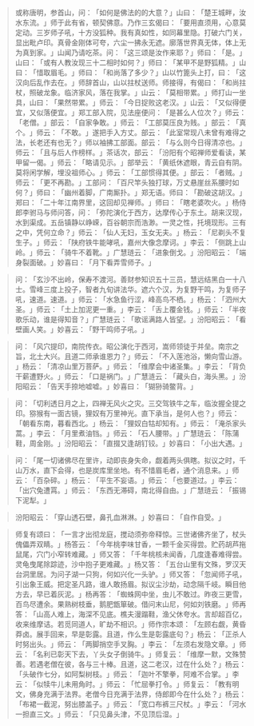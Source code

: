 > 或称唐明，参首山，问：​「如何是佛法的的大意？​」山曰：​「楚王城畔，汝水东流。​」师于此有省，顿契佛意。乃作三玄偈曰：​「要用直须用，心意莫定动。三岁师子吼，十方没狐种。我有真如性，如同幕里隐。打破六门关，显出毗卢印。真骨金刚体可夸，六尘一拂永无遮。廓落世界真无体，体上无为真到家。​」山闻乃请吃茶。问：​「这三颂是汝作来耶？​」师曰：​「是。​」山曰：​「或有人教汝现三十二相时如何？​」师曰：​「某甲不是野狐精。​」山曰：​「惜取眉毛。​」师曰：​「和尚落了多少？​」山以竹篦头上打，曰：​「这汉向后乱作去在。​」师辞首山，山以拄杖送师。师接得，有偈曰：​「和尚拄杖，照破龙象。临济家风，落在我掌。​」山云：​「莫相带累。​」师打山一坐具，山曰：​「果然带累。​」师云：​「今日捉败这老汉。​」山云：​「又似得便宜，又似落便宜。​」郑工部入院，见法座便问：​「是甚么人位次？​」师云：​「老僧。​」部云：​「自家争敢。​」师云：​「工部莫压良为贱。​」部云：​「真个。​」师云：​「不敢。​」遂把手入方丈。部云：​「此室常现八未曾有难得之法，长老还有也无？​」师以袖拂工部面。部云：​「与么则今日得清凉也。​」师云：​「且与后人作榜样。​」茶话次，部云：​「汾阳有个昭禅师爱看读，某甲留一偈。​」师云：​「略请见示。​」部举云：​「黄纸休遮眼，青云自有阴。莫将闲学解，埋没祖师心。​」师云：​「工部惯得其便。​」部云：​「者贼。​」师云：​「更不再勘。​」工部问：​「百尺竿头独打球，万丈悬崖丝系腰时如何？​」师曰：​「幽州着脚，广南厮扑。​」郑无语。师曰：​「勘破这胡汉。​」郑曰：​「二十年江南界里，这回却见禅师。​」师曰：​「瞎老婆吹火。​」杨侍郎李驸马与师问答，问：​「弥陀演化于西方，达摩传心于东土。胡来汉现，水到渠成。五岳镇静以峥嵘，百谷朝宗而浩渺。一灵之性，托境现形。三有之中，凭何立命？​」师云：​「仙人无妇，玉女无夫。​」杨云：​「尼剃头不复生子。​」师云：​「陕府铁牛能哮吼，嘉州大像念摩诃。​」李云：​「侧跳上山岭。​」师云：​「骑牛不着靴。​」广慧琏云：​「进象倒戈。​」汾阳昭云：​「端身裂面破。​」妙喜曰：​「月下看弄雪师子。​」

> 问：​「玄沙不出岭，保寿不渡河。善财参知识五十三员，慧远结黑白一十八士。雪峰三度上投子，智者九旬讲法华。遮六个汉，为复野干鸣，为复师子吼，速道。速道。​」师云：​「水急鱼行涩，峰高鸟不栖。​」杨云：​「泗州大圣。​」师云：​「土上加泥更一重。​」李云：​「舌上覆金钱。​」师云：​「半夜歌乐动，谁是得知音？​」广慧琏云：​「歌谣满路人皆望。​」汾阳昭云：​「看壁画人笑。​」妙喜云：​「野干鸣师子吼。​」

> 问：​「风穴提印，南院传衣。昭公演化于西河，嵩师领徒于并垒。南宗之旨，北土大兴。且道二师承谁恩力？​」师云：​「不入莲池浴，懒向雪山游。​」杨云：​「清凉山里万菩萨。​」师云：​「维摩会中诸圣集。​」李云：​「背负干薪遭野火。​」师云：​「口是祸门。​」广慧涟云：​「藏头白，海头黑。​」汾阳昭云：​「告天手捺地嘘嘘。​」妙喜曰：​「猢狲骑鳖背。​」

> 问：​「切利透日月之上，四禅无风火之灾。三交驾铁牛之车，临汝握全提之印。猕猴有一面古镜，狸奴有万里神光。直下承当，是何人也？​」师云：​「朝看东南，暮看西北。​」杨云：​「狸奴白牯却知有。​」师云：​「淹杀家头蒿。​」李云：​「月里煮油铛。​」师云：​「石人腰带。​」广慧琏云：​「陈蒲鞋，周金刚。​」汾阳昭云：​「直掇又逢胡钉铰。​」妙喜曰：​「小出大遇。​」

> 问：​「尾一切诸佛尽在里许，动即丧身失命，觑着两头俱瞎。拟议之时，千山万水，直下会得，也是炭库里坐地。有不惜眉毛者，通个消息来。​」师云：​「百杂碎。​」杨云：​「平生不妄语。​」师云：​「也要道过。​」李云：​「出穴兔遭罥。​」师云：​「东西无滞碍，南北得自由。​」广慧琏云：​「振锡下泥犁。​」

> 汾阳昭云：​「穿山透石壁，鼻孔血淋淋。​」妙喜曰：​「自作自受。​」

> 师复有颂曰：​「一言才出彻龙庭，搅动须弥帝释惊。三世诸佛齐坐了，杖头傀儡弄双睛。​」杨答云：​「今年桃李味甘香，一颗千金买得尝。贮药胡芦拖鼠尾，穴门小窄转难藏。​」师又答：​「千年桃核未闻香，几度逢春难得尝。灵龟曳尾除踪迹，沙中抱子更难藏。​」杨又答：​「五台山里有文殊，罗汉天台洞里居。为问子湖一只狗，何如兴化一头驴。​」师又答：​「忽闻师子吼，引出象王威。把定圣凡路，谁人敢扬眉。拟议尘沙劫，动念隔千岐。瞬目他方去，早已着灰泥。​」杨再答：​「蜘蛛网中坐，虫儿不敢过。昨夜三更雪，百鸟尽遭余。果熟树枝垂，鹅肥甑箪破。借问末山尼，何如刘铁磨。​」师再答：​「山高人难上，海深不见底。樵夫漫蹋鞋，渔父休夸水。言却超百亿，收来维摩诘。若觅同道人，旷劫不相识。​」师作宗本颂：​「左顾右觑，黄昏莽卤。展手回来，早是彰露。且道，作么生是彰露底句？​」杨云：​「正杀人时努出头。​」师云：​「两脚捎空手叉胸。​」李云：​「左须右发隐文章。​」师云：​「名利已彰天下去，丫头女子倒骑牛。​」师复云：​「维摩一默，文殊赞善。若遇老僧在彼，各与三十棒。且道，这二老汉，过在什么处？​」杨云：​「头破作七分，如阿梨树枝。​」师云：​「迦叶不擎拳，阿难不合掌。​」李云：​「似犊牛儿未用角时。​」师云：​「忙屈拳打令。​」师复云：​「教有明文，佛身充满于法界。老僧今日充满于法界，侍郎即今在什么处？​」杨云：​「布裙一截泥，努出膝盖子。​」师云：​「宽口布裤三尺杖。​」李云：​「河水一担直三文。​」师云：​「只见鼻头津，不见顶后湿。​」


